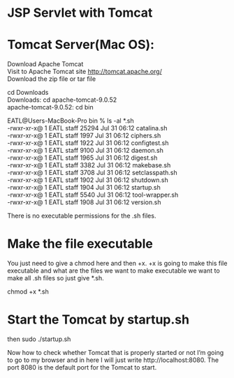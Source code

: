 # JSP Servlet with Tomcat
# Tomcat Server(Mac OS):
Download Apache Tomcat  
Visit to Apache Tomcat site
http://tomcat.apache.org/  
Download the zip file or tar file

 cd Downloads   
Downloads: cd apache-tomcat-9.0.52   
apache-tomcat-9.0.52:  cd bin 


EATL@Users-MacBook-Pro bin % ls -al *.sh      
-rwxr-xr-x@ 1 EATL  staff  25294 Jul 31 06:12 catalina.sh  
-rwxr-xr-x@ 1 EATL  staff   1997 Jul 31 06:12 ciphers.sh  
-rwxr-xr-x@ 1 EATL  staff   1922 Jul 31 06:12 configtest.sh  
-rwxr-xr-x@ 1 EATL  staff   9100 Jul 31 06:12 daemon.sh  
-rwxr-xr-x@ 1 EATL  staff   1965 Jul 31 06:12 digest.sh  
-rwxr-xr-x@ 1 EATL  staff   3382 Jul 31 06:12 makebase.sh  
-rwxr-xr-x@ 1 EATL  staff   3708 Jul 31 06:12 setclasspath.sh  
-rwxr-xr-x@ 1 EATL  staff   1902 Jul 31 06:12 shutdown.sh  
-rwxr-xr-x@ 1 EATL  staff   1904 Jul 31 06:12 startup.sh  
-rwxr-xr-x@ 1 EATL  staff   5540 Jul 31 06:12 tool-wrapper.sh  
-rwxr-xr-x@ 1 EATL  staff   1908 Jul 31 06:12 version.sh

There is no executable permissions for the .sh files.


# Make the file executable
You just need to give a chmod here and then   +x. +x is going to make this file executable and what are the files we want to make executable we want to make all .sh files   so just give *.sh.

chmod +x *.sh

# Start the Tomcat by startup.sh

then sudo ./startup.sh

Now how to check whether Tomcat that is properly started or not I’m going to go to my browser and in here I will just write http://localhost:8080. The port 8080 is the default port for the Tomcat to start.
